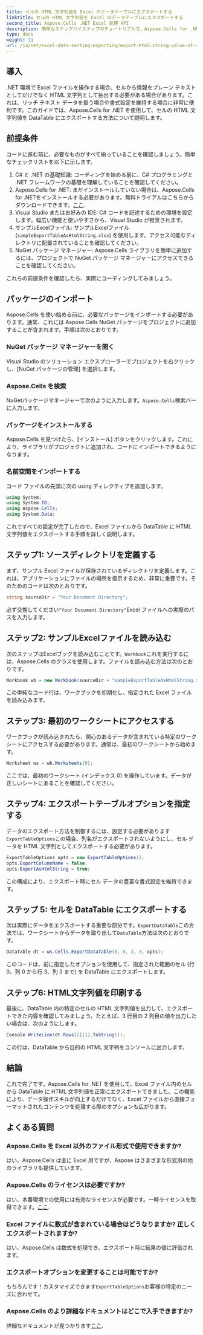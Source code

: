 ```yaml
---
title: セルの HTML 文字列値を Excel のデータテーブルにエクスポートする
linktitle: セルの HTML 文字列値を Excel のデータテーブルにエクスポートする
second_title: Aspose.Cells .NET Excel 処理 API
description: 簡単なステップバイステップのチュートリアルで、Aspose.Cells for .NET を使用して Excel セルから DataTable に HTML 文字列値をエクスポートする方法を学びます。
type: docs
weight: 11
url: /ja/net/excel-data-sorting-exporting/export-html-string-value-of-cells-to-datatable-in-excel/
---
```

## 導入

.NET 環境で Excel ファイルを操作する場合、セルから情報をプレーン テキストとしてだけでなく HTML 文字列として抽出する必要がある場合があります。これは、リッチ テキスト データを扱う場合や書式設定を維持する場合に非常に便利です。このガイドでは、Aspose.Cells for .NET を使用して、セルの HTML 文字列値を DataTable にエクスポートする方法について説明します。 

## 前提条件

コードに進む前に、必要なものがすべて揃っていることを確認しましょう。簡単なチェックリストを以下に示します。

1. C# と .NET の基礎知識: コーディングを始める前に、C# プログラミングと .NET フレームワークの基礎を理解していることを確認してください。
2.  Aspose.Cells for .NET: まだインストールしていない場合は、Aspose.Cells for .NETをインストールする必要があります。無料トライアルはこちらからダウンロードできます。[ここ](https://releases.aspose.com/).
3. Visual Studio またはお好みの IDE: C# コードを記述するための環境を設定します。幅広い機能と使いやすさから、Visual Studio が推奨されます。
4. サンプルExcelファイル: サンプルExcelファイル(`sampleExportTableAsHtmlString.xlsx`) を使用します。アクセス可能なディレクトリに配置されていることを確認してください。
5. NuGet パッケージ マネージャー: Aspose.Cells ライブラリを簡単に追加するには、プロジェクトで NuGet パッケージ マネージャーにアクセスできることを確認してください。

これらの前提条件を確認したら、実際にコーディングしてみましょう。

## パッケージのインポート

Aspose.Cells を使い始める前に、必要なパッケージをインポートする必要があります。通常、これには Aspose.Cells NuGet パッケージをプロジェクトに追加することが含まれます。手順は次のとおりです。

### NuGet パッケージ マネージャーを開く

Visual Studio のソリューション エクスプローラーでプロジェクトを右クリックし、[NuGet パッケージの管理] を選択します。

### Aspose.Cells を検索

NuGetパッケージマネージャーで次のように入力します。`Aspose.Cells`検索バーに入力します。

### パッケージをインストールする

Aspose.Cells を見つけたら、[インストール] ボタンをクリックします。これにより、ライブラリがプロジェクトに追加され、コードにインポートできるようになります。

### 名前空間をインポートする

コード ファイルの先頭に次の using ディレクティブを追加します。

```csharp
using System;
using System.IO;
using Aspose.Cells;
using System.Data;
```

これですべての設定が完了したので、Excel ファイルから DataTable に HTML 文字列値をエクスポートする手順を詳しく説明します。 

## ステップ1: ソースディレクトリを定義する

まず、サンプル Excel ファイルが保存されているディレクトリを定義します。これは、アプリケーションにファイルの場所を指示するため、非常に重要です。そのためのコードは次のとおりです。

```csharp
string sourceDir = "Your Document Directory";
```

必ず交換してください`"Your Document Directory"`Excel ファイルへの実際のパスを入力します。

## ステップ2: サンプルExcelファイルを読み込む

次のステップはExcelブックを読み込むことです。`Workbook`これを実行するには、Aspose.Cells のクラスを使用します。ファイルを読み込む方法は次のとおりです。

```csharp
Workbook wb = new Workbook(sourceDir + "sampleExportTableAsHtmlString.xlsx");
```

この単純なコード行は、ワークブックを初期化し、指定された Excel ファイルを読み込みます。

## ステップ3: 最初のワークシートにアクセスする

ワークブックが読み込まれたら、関心のあるデータが含まれている特定のワークシートにアクセスする必要があります。通常は、最初のワークシートから始めます。

```csharp
Worksheet ws = wb.Worksheets[0];
```

ここでは、最初のワークシート (インデックス 0) を操作しています。データが正しいシートにあることを確認してください。

## ステップ4: エクスポートテーブルオプションを指定する

データのエクスポート方法を制御するには、設定する必要があります`ExportTableOptions`この場合、列名がエクスポートされないようにし、セル データを HTML 文字列としてエクスポートする必要があります。

```csharp
ExportTableOptions opts = new ExportTableOptions();
opts.ExportColumnName = false;
opts.ExportAsHtmlString = true;
```

この構成により、エクスポート時にセル データの豊富な書式設定を維持できます。

## ステップ 5: セルを DataTable にエクスポートする

次は実際にデータをエクスポートする重要な部分です。`ExportDataTable`この方法では、ワークシートからデータを取り出して`DataTable`方法は次のとおりです。

```csharp
DataTable dt = ws.Cells.ExportDataTable(0, 0, 3, 3, opts);
```

このコードは、前に指定したオプションを使用して、指定された範囲のセル (行 0、列 0 から行 3、列 3 まで) を DataTable にエクスポートします。

## ステップ6: HTML文字列値を印刷する

最後に、DataTable 内の特定のセルの HTML 文字列値を出力して、エクスポートできた内容を確認してみましょう。たとえば、3 行目の 2 列目の値を出力したい場合は、次のようにします。

```csharp
Console.WriteLine(dt.Rows[2][1].ToString());
```

この行は、DataTable から目的の HTML 文字列をコンソールに出力します。 

## 結論 

これで完了です。Aspose.Cells for .NET を使用して、Excel ファイル内のセルから DataTable に HTML 文字列値を正常にエクスポートできました。この機能により、データ操作スキルが向上するだけでなく、Excel ファイルから直接フォーマットされたコンテンツを処理する際のオプションも広がります。 

## よくある質問

### Aspose.Cells を Excel 以外のファイル形式で使用できますか?  
はい、Aspose.Cells は主に Excel 用ですが、Aspose はさまざまな形式用の他のライブラリも提供しています。

### Aspose.Cells のライセンスは必要ですか?  
はい、本番環境での使用には有効なライセンスが必要です。一時ライセンスを取得できます。[ここ](https://purchase.aspose.com/temporary-license/).

### Excel ファイルに数式が含まれている場合はどうなりますか? 正しくエクスポートされますか?  
はい、Aspose.Cells は数式を処理でき、エクスポート時に結果の値に評価されます。

### エクスポートオプションを変更することは可能ですか?  
もちろんです！カスタマイズできます`ExportTableOptions`お客様の特定のニーズに合わせて。

### Aspose.Cells のより詳細なドキュメントはどこで入手できますか?  
詳細なドキュメントが見つかります[ここ](https://reference.aspose.com/cells/net/).